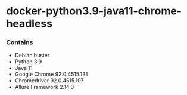 # docker-python3.9-java11-chrome-headless

### Contains
- Debian buster
- Python 3.9
- Java 11
- Google Chrome 92.0.4515.131
- Chromedriver 92.0.4515.107
- Allure Framework 2.14.0
